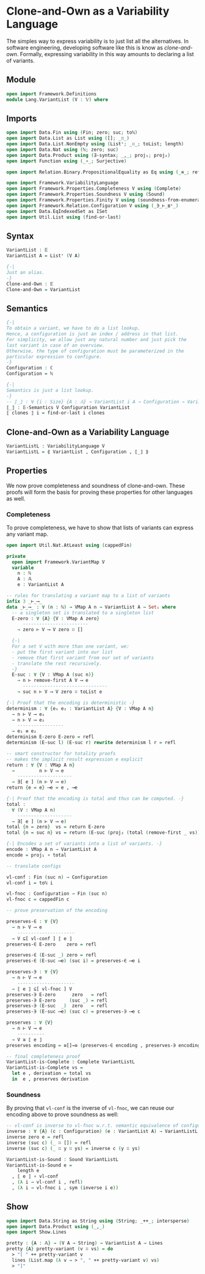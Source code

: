 # Clone-and-Own as a Variability Language

The simples way to express variability is to just list all the alternatives.
In software engineering, developing software like this is know as _clone-and-own_.
Formally, expressing variability in this way amounts to declaring a list of variants.

## Module

```agda
open import Framework.Definitions
module Lang.VariantList (V : 𝕍) where
```

## Imports

```agda
open import Data.Fin using (Fin; zero; suc; toℕ)
open import Data.List as List using ([]; _∷_)
open import Data.List.NonEmpty using (List⁺; _∷_; toList; length)
open import Data.Nat using (ℕ; zero; suc)
open import Data.Product using (∃-syntax; _,_; proj₁; proj₂)
open import Function using (_∘_; Surjective)

open import Relation.Binary.PropositionalEquality as Eq using (_≡_; refl; sym)

open import Framework.VariabilityLanguage
open import Framework.Properties.Completeness V using (Complete)
open import Framework.Properties.Soundness V using (Sound)
open import Framework.Properties.Finity V using (soundness-from-enumerability)
open import Framework.Relation.Configuration V using (_∋_⊢_≣ⁱ_)
open import Data.EqIndexedSet as ISet
open import Util.List using (find-or-last)
```

## Syntax

```agda
VariantList : 𝔼
VariantList A = List⁺ (V A)

{-|
Just an alias.
-}
Clone-and-Own : 𝔼
Clone-and-Own = VariantList
```

## Semantics

```agda
{-|
To obtain a variant, we have to do a list lookup.
Hence, a configuration is just an index / address in that list.
For simplicity, we allow just any natural number and just pick the
last variant in case of an overview.
Otherwise, the type of configuration must be parameterized in the
particular expression to configure.
-}
Configuration : ℂ
Configuration = ℕ

{-|
Semantics is just a list lookup.
-}
-- ⟦_⟧ : ∀ {i : Size} {A : 𝔸} → VariantList i A → Configuration → Variant i A
⟦_⟧ : 𝔼-Semantics V Configuration VariantList
⟦ clones ⟧ i = find-or-last i clones
```

## Clone-and-Own as a Variability Language

```agda
VariantListL : VariabilityLanguage V
VariantListL = ⟪ VariantList , Configuration , ⟦_⟧ ⟫
```

## Properties

We now prove completeness and soundness of clone-and-own.
These proofs will form the basis for proving these properties for other languages as well.

### Completeness

To prove completeness, we have to show that lists of variants can express any variant map.

```agda
open import Util.Nat.AtLeast using (cappedFin)

private
  open import Framework.VariantMap V
  variable
    n : ℕ
    A : 𝔸
    e : VariantList A

-- rules for translating a variant map to a list of variants
infix 3 _⊢_⟶_
data _⊢_⟶_ : ∀ (n : ℕ) → VMap A n → VariantList A → Set₁ where
  -- a singleton set is translated to a singleton list
  E-zero : ∀ {A} {V : VMap A zero}
      ------------------------
    → zero ⊢ V ⟶ V zero ∷ []

  {-|
  For a set V with more than one variant, we:
  - put the first variant into our list
  - remove that first variant from our set of variants
  - translate the rest recursively.
  -}
  E-suc : ∀ {V : VMap A (suc n)}
    → n ⊢ remove-first A V ⟶ e
      -------------------------------
    → suc n ⊢ V ⟶ V zero ∷ toList e

{-| Proof that the encoding is deterministic -}
determinism : ∀ {e₁ e₂ : VariantList A} {V : VMap A n}
  → n ⊢ V ⟶ e₁
  → n ⊢ V ⟶ e₂
    -----------------
  → e₁ ≡ e₂
determinism E-zero E-zero = refl
determinism (E-suc l) (E-suc r) rewrite determinism l r = refl

-- smart constructor for totality proofs
-- makes the implicit result expression e explicit
return : ∀ {V : VMap A n}
  →         n ⊢ V ⟶ e
    --------------------
  → ∃[ e ] (n ⊢ V ⟶ e)
return {e = e} ⟶e = e , ⟶e

{-| Proof that the encoding is total and thus can be computed. -}
total :
  ∀ (V : VMap A n)
    --------------------
  → ∃[ e ] (n ⊢ V ⟶ e)
total {n = zero}  vs = return E-zero
total {n = suc n} vs = return (E-suc (proj₂ (total (remove-first _ vs))))

{-| Encodes a set of variants into a list of variants. -}
encode : VMap A n → VariantList A
encode = proj₁ ∘ total

-- translate configs

vl-conf : Fin (suc n) → Configuration
vl-conf i = toℕ i

vl-fnoc : Configuration → Fin (suc n)
vl-fnoc c = cappedFin c

-- prove preservation of the encoding

preserves-∈ : ∀ {V}
  → n ⊢ V ⟶ e
    ---------------------
  → V ⊆[ vl-conf ] ⟦ e ⟧
preserves-∈ E-zero    zero = refl

preserves-∈ (E-suc _) zero = refl
preserves-∈ (E-suc ⟶e) (suc i) = preserves-∈ ⟶e i

preserves-∋ : ∀ {V}
  → n ⊢ V ⟶ e
    ---------------------
  → ⟦ e ⟧ ⊆[ vl-fnoc ] V
preserves-∋ E-zero      zero   = refl
preserves-∋ E-zero     (suc _) = refl
preserves-∋ (E-suc  _)  zero   = refl
preserves-∋ (E-suc ⟶e) (suc c) = preserves-∋ ⟶e c

preserves : ∀ {V}
  → n ⊢ V ⟶ e
    ----------
  → V ≅ ⟦ e ⟧
preserves encoding = ≅[]→≅ (preserves-∈ encoding , preserves-∋ encoding)

-- final completeness proof
VariantList-is-Complete : Complete VariantListL
VariantList-is-Complete vs =
  let e , derivation = total vs
  in  e , preserves derivation
```

### Soundness

By proving that `vl-conf` is the inverse of `vl-fnoc`, we can reuse our encoding above to prove soundness as well:

```agda
-- vl-conf is inverse to vl-fnoc w.r.t. semantic equivalence of configurations.
inverse : ∀ {A} (c : Configuration) (e : VariantList A) → VariantListL ∋ e ⊢ vl-conf {length e} (vl-fnoc c) ≣ⁱ c
inverse zero e = refl
inverse (suc c) (_ ∷ []) = refl
inverse (suc c) (_ ∷ y ∷ ys) = inverse c (y ∷ ys)

VariantList-is-Sound : Sound VariantListL
VariantList-is-Sound e =
    length e
  , ⟦ e ⟧ ∘ vl-conf
  , (λ i → vl-conf i , refl)
  , (λ i → vl-fnoc i , sym (inverse i e))
```

## Show

```agda
open import Data.String as String using (String; _++_; intersperse)
open import Data.Product using (_,_)
open import Show.Lines

pretty : {A : 𝔸} → (V A → String) → VariantList A → Lines
pretty {A} pretty-variant (v ∷ vs) = do
  > "[ " ++ pretty-variant v
  lines (List.map (λ v → > ", " ++ pretty-variant v) vs)
  > "]"
```
